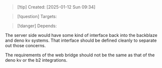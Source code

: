 
>[!tip] Created: [2025-01-12 Sun 09:34]

>[!question] Targets: 

>[!danger] Depends: 

The server side would have some kind of interface back into the backblaze and deno kv systems.  That interface should be defined cleanly to separate out those concerns.

The requirements of the web bridge should not be the same as that of the deno kv or the b2 integrations.